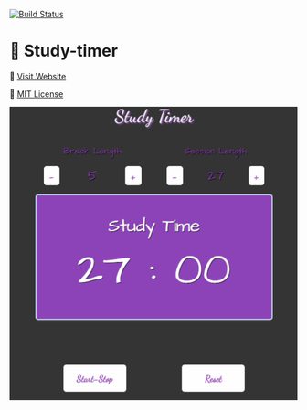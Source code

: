 [![Build Status](https://travis-ci.com/turkaytunc/study-timer.svg?branch=main)](https://travis-ci.com/turkaytunc/study-timer)

# :tada: Study-timer

:rocket: [Visit Website](https://turkaytunc.github.io/study-timer/)

:page_facing_up: [MIT License](https://github.com/turkaytunc/study-timer/blob/main/LICENSE)

![How It Works](https://github.com/turkaytunc/study-timer/blob/main/public/study-timer.gif)
